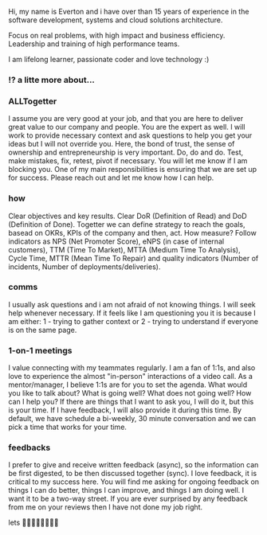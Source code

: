 
Hi, my name is Everton and i have over than 15 years of experience in the software development, systems and cloud solutions architecture.

Focus on real problems, with high impact and business efficiency.
Leadership and training of high performance teams.

I am lifelong learner, passionate coder and love technology :)

### ⁉️ a litte more about...

### ALLTogetter
I assume you are very good at your job, and that you are here to deliver great value to our company and people. You are the expert as well. I will work to provide necessary context and ask questions to help you get your ideas but I will not override you.
Here, the bond of trust, the sense of ownership and entrepreneurship is very important. Do, do and do. Test, make mistakes, fix, retest, pivot if necessary.
You will let me know if I am blocking you. One of my main responsibilities is ensuring that we are set up for success. Please reach out and let me know how I can help.

### how
Clear objectives and key results. Clear DoR (Definition of Read) and DoD (Definition of Done). Togetter we can define strategy to reach the goals, basead on OKRs, KPIs of the company and then, act. How measure? Follow indicators as NPS (Net Promoter Score), eNPS (in case of internal customers), TTM (Time To Market), MTTA (Medium Time To Analysis), Cycle Time, MTTR (Mean Time To Repair) and quality indicators (Number of incidents, Number of deployments/deliveries).  

### comms
I usually ask questions and i am not afraid of not knowing things. I will seek help whenever necessary. If it feels like I am questioning you it is because I am either: 1 - trying to gather context or 2 - trying to understand if everyone is on the same page.

### 1-on-1 meetings
I value connecting with my teammates regularly. I am a fan of 1:1s, and also love to experience the almost "in-person" interactions of a video call.
As a mentor/manager, I believe 1:1s are for you to set the agenda. What would you like to talk about? What is going well? What does not going well? How can I help you? If there are things that I want to ask you, I will do it, but this is your time. If I have feedback, I will also provide it during this time.
By default, we have schedule a bi-weekly, 30 minute conversation and we can pick a time that works for your time.

### feedbacks
I prefer to give and receive written feedback (async), so the information can be first digested, to be then discussed together (sync). I love feedback, it is critical to my success here.  You will find me asking for ongoing feedback on things I can do better, things I can improve, and things I am doing well. I want it to be a two-way street. If you are ever surprised by any feedback from me on your reviews then I have not done my job right.

lets 🚀🚀🚀🚀🚀🚀🚀🚀
